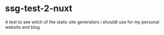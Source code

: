 # ssg-test-2-nuxt
A test to see witch of the static site generators i shouldt use for my personal website and blog.
